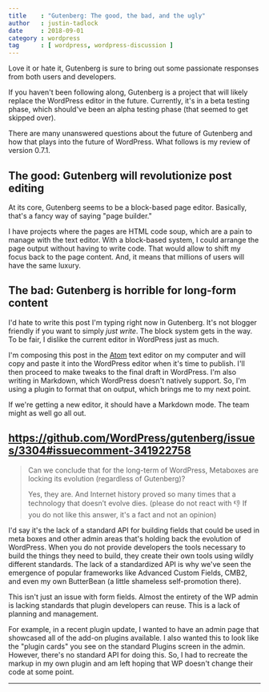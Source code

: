 ```yaml
---
title    : "Gutenberg: The good, the bad, and the ugly"
author   : justin-tadlock
date     : 2018-09-01
category : wordpress
tag      : [ wordpress, wordpress-discussion ]
---
```


Love it or hate it, Gutenberg is sure to bring out some passionate responses from both users and developers.

If you haven't been following along, Gutenberg is a project that will likely replace the WordPress editor in the future.  Currently, it's in a beta testing phase, which should've been an alpha testing phase (that seemed to get skipped over).

There are many unanswered questions about the future of Gutenberg and how that plays into the future of WordPress.  What follows is my review of version 0.7.1.

## The good: Gutenberg will revolutionize post editing

At its core, Gutenberg seems to be a block-based page editor.  Basically, that's a fancy way of saying "page builder."

I have projects where the pages are HTML code soup, which are a pain to manage with the text editor.  With a block-based system, I could arrange the page output without having to write code.  That would allow to shift my focus back to the page content.  And, it means that millions of users will have the same luxury.

## The bad: Gutenberg is horrible for long-form content

I'd hate to write this post I'm typing right now in Gutenberg.  It's not blogger friendly if you want to simply _just write_.  The block system gets in the way.  To be fair, I dislike the current editor in WordPress just as much.

I'm composing this post in the [Atom]() text editor on my computer and will copy and paste it into the WordPress editor when it's time to publish.  I'll then proceed to make tweaks to the final draft in WordPress.  I'm also writing in Markdown, which WordPress doesn't natively support.  So, I'm using a plugin to format that on output, which brings me to my next point.

If we're getting a new editor, it should have a Markdown mode.  The team might as well go all out.

## https://github.com/WordPress/gutenberg/issues/3304#issuecomment-341922758

> Can we conclude that for the long-term of WordPress, Metaboxes are locking its evolution (regardless of Gutenberg)?
>
> Yes, they are. And Internet history proved so many times that a technology that doesn’t evolve dies. (please do not react with 👎 If you do not like this answer, it's a fact and not an opinion)

I'd say it's the lack of a standard API for building fields that could be used in meta boxes and other admin areas that's holding back the evolution of WordPress.  When you do not provide developers the tools necessary to build the things they need to build, they create their own tools using wildly different standards.  The lack of a standardized API is why we've seen the emergence of popular frameworks like Advanced Custom Fields, CMB2, and even my own ButterBean (a little shameless self-promotion there).

This isn't just an issue with form fields.  Almost the entirety of the WP admin is lacking standards that plugin developers can reuse.  This is a lack of planning and management.

For example, in a recent plugin update, I wanted to have an admin page that showcased all of the add-on plugins available.  I also wanted this to look like the "plugin cards" you see on the standard Plugins screen in the admin.  However, there's no standard API for doing this.  So, I had to recreate the markup in my own plugin and am left hoping that WP doesn't change their code at some point.



























----------------
